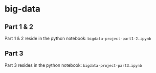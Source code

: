 # big-data
## Part 1 & 2
Part 1 & 2 reside in the python notebook: `bigdata-project-part1-2.ipynb`
## Part 3
Part 3 resides in the python notebook: `bigdata-project-part3.ipynb`



